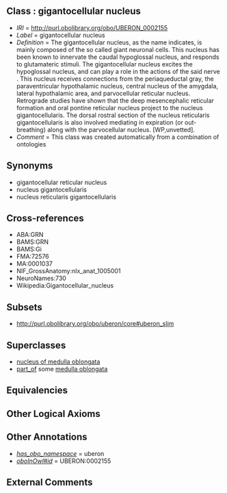 
## Class : gigantocellular nucleus

 * *IRI* = http://purl.obolibrary.org/obo/UBERON_0002155
 * *Label* = gigantocellular nucleus
 * *Definition* = The gigantocellular nucleus, as the name indicates, is mainly composed of the so called giant neuronal cells. This nucleus has been known to innervate the caudal hypoglossal nucleus, and responds to glutamateric stimuli. The gigantocellular nucleus excites the hypoglossal nucleus, and can play a role in the actions of the said nerve . This nucleus receives connections from the periaqueductal gray, the paraventricular hypothalamic nucleus, central nucleus of the amygdala, lateral hypothalamic area, and parvocellular reticular nucleus. Retrograde studies have shown that the deep mesencephalic reticular formation and oral pontine reticular nucleus project to the nucleus gigantocellularis. The dorsal rostral section of the nucleus reticularis gigantocellularis is also involved mediating in expiration (or out-breathing) along with the parvocellular nucleus. [WP,unvetted].
 * *Comment* = This class was created automatically from a combination of ontologies

## Synonyms

 * gigantocellular reticular nucleus
 * nucleus gigantocellularis
 * nucleus reticularis gigantocellularis

## Cross-references

 * ABA:GRN
 * BAMS:GRN
 * BAMS:Gi
 * FMA:72576
 * MA:0001037
 * NIF_GrossAnatomy:nlx_anat_1005001
 * NeuroNames:730
 * Wikipedia:Gigantocellular_nucleus

## Subsets

 * http://purl.obolibrary.org/obo/uberon/core#uberon_slim

## Superclasses

 * [nucleus of medulla oblongata](../../UBERON/35/UBERON_0007635.md)
 * [part_of](../../BFO/50/BFO_0000050.md) some [medulla oblongata](../../UBERON/96/UBERON_0001896.md)

## Equivalencies


## Other Logical Axioms


## Other Annotations

 * *[has_obo_namespace](../../ce/oboInOwl#hasOBONamespace.md)* = uberon
 * *[oboInOwl#id](../../id/oboInOwl#id.md)* = UBERON:0002155

## External Comments

